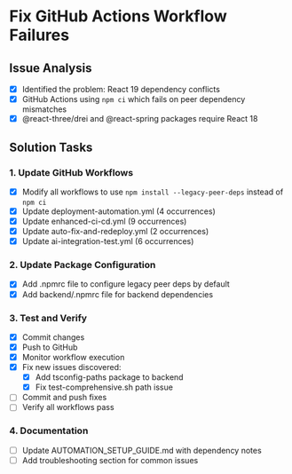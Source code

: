 # Fix GitHub Actions Workflow Failures

## Issue Analysis
- [x] Identified the problem: React 19 dependency conflicts
- [x] GitHub Actions using `npm ci` which fails on peer dependency mismatches
- [x] @react-three/drei and @react-spring packages require React 18

## Solution Tasks

### 1. Update GitHub Workflows
- [x] Modify all workflows to use `npm install --legacy-peer-deps` instead of `npm ci`
- [x] Update deployment-automation.yml (4 occurrences)
- [x] Update enhanced-ci-cd.yml (9 occurrences)
- [x] Update auto-fix-and-redeploy.yml (2 occurrences)
- [x] Update ai-integration-test.yml (6 occurrences)

### 2. Update Package Configuration
- [x] Add .npmrc file to configure legacy peer deps by default
- [x] Add backend/.npmrc file for backend dependencies

### 3. Test and Verify
- [x] Commit changes
- [x] Push to GitHub
- [x] Monitor workflow execution
- [x] Fix new issues discovered:
  - [x] Add tsconfig-paths package to backend
  - [x] Fix test-comprehensive.sh path issue
- [ ] Commit and push fixes
- [ ] Verify all workflows pass

### 4. Documentation
- [ ] Update AUTOMATION_SETUP_GUIDE.md with dependency notes
- [ ] Add troubleshooting section for common issues